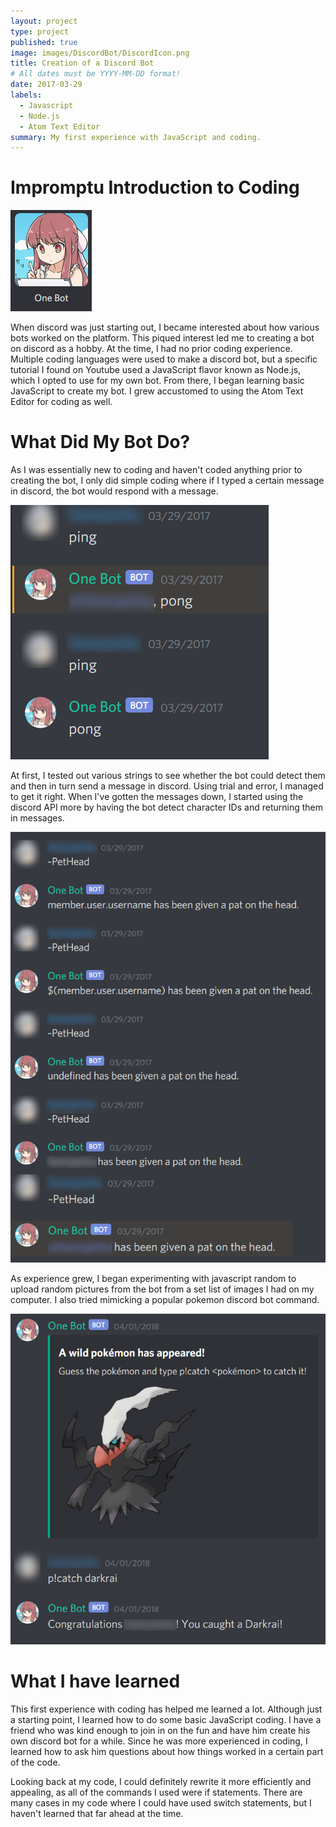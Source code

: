 ```yaml
---
layout: project
type: project
published: true
image: images/DiscordBot/DiscordIcon.png
title: Creation of a Discord Bot
# All dates must be YYYY-MM-DD format!
date: 2017-03-29
labels:
  - Javascript
  - Node.js
  - Atom Text Editor
summary: My first experience with JavaScript and coding.
---
```


# Impromptu Introduction to Coding

<div class="ui medium rounded images">
<img class="ui image" src="../images/DiscordBot/one bot.png">
</div>

When discord was just starting out, I became interested about how various bots worked on the platform. This piqued interest led me to creating a bot on discord as a hobby. At the time, I had no prior coding experience. Multiple coding languages were used to make a discord bot, but a specific tutorial I found on Youtube used a JavaScript flavor known as Node.js, which I opted to use for my own bot. From there, I began learning basic JavaScript to create my bot. I grew accustomed to using the Atom Text Editor for coding as well.

# What Did My Bot Do?

As I was essentially new to coding and haven't coded anything prior to creating the bot, I only did simple coding where if I typed a certain message in discord, the bot would respond with a message.

<div class="ui medium rounded images">
<img class="ui small image" src="../images/DiscordBot/ping.png">
</div>

At first, I tested out various strings to see whether the bot could detect them and then in turn send a message in discord. Using trial and error, I managed to get it right. When I've gotten the messages down, I started using the discord API more by having the bot detect character IDs and returning them in messages.

<div class="ui medium rounded images">
<img class="ui small image" src="../images/DiscordBot/PetHeadSuccess.png">
</div>

As experience grew, I began experimenting with javascript random to upload random pictures from the bot from a set list of images I had on my computer. I also tried mimicking a popular pokemon discord bot command.

<div class="ui medium rounded images">
<img class="ui small image" src="../images/DiscordBot/pokemon.png">
</div>

# What I have learned

This first experience with coding has helped me learned a lot. Although just a starting point, I learned how to do some basic JavaScript coding. I have a friend who was kind enough to join in on the fun and have him create his own discord bot for a while. Since he was more experienced in coding, I learned how to ask him questions about how things worked in a certain part of the code.

Looking back at my code, I could definitely rewrite it more efficiently and appealing, as all of the commands I used were if statements. There are many cases in my code where I could have used switch statements, but I haven't learned that far ahead at the time.
